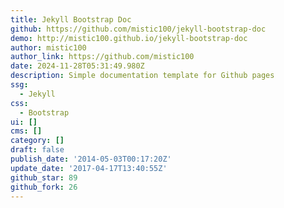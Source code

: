 ```yaml
---
title: Jekyll Bootstrap Doc
github: https://github.com/mistic100/jekyll-bootstrap-doc
demo: http://mistic100.github.io/jekyll-bootstrap-doc
author: mistic100
author_link: https://github.com/mistic100
date: 2024-11-28T05:31:49.980Z
description: Simple documentation template for Github pages
ssg:
  - Jekyll
css:
  - Bootstrap
ui: []
cms: []
category: []
draft: false
publish_date: '2014-05-03T00:17:20Z'
update_date: '2017-04-17T13:40:55Z'
github_star: 89
github_fork: 26
---
```


